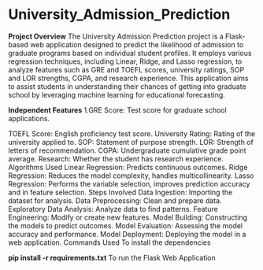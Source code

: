 # University_Admission_Prediction


**Project Overview**
The University Admission Prediction project is a Flask-based web application designed to predict the likelihood of admission to graduate programs based on individual student profiles. It employs various regression techniques, including Linear, Ridge, and Lasso regression, to analyze features such as GRE and TOEFL scores, university ratings, SOP and LOR strengths, CGPA, and research experience. This application aims to assist students in understanding their chances of getting into graduate school by leveraging machine learning for educational forecasting.

**Independent Features**
1.GRE Score: Test score for graduate school applications.

TOEFL Score: English proficiency test score.
University Rating: Rating of the university applied to.
SOP: Statement of purpose strength.
LOR: Strength of letters of recommendation.
CGPA: Undergraduate cumulative grade point average.
Research: Whether the student has research experience.
Algorithms Used
Linear Regression: Predicts continuous outcomes.
Ridge Regression: Reduces the model complexity, handles multicollinearity.
Lasso Regression: Performs the variable selection, improves prediction accuracy and in feature selection.
Steps Involved
Data Ingestion: Importing the dataset for analysis.
Data Preprocessing: Clean and prepare data.
Exploratory Data Analysis: Analyze data to find patterns.
Feature Engineering: Modify or create new features.
Model Building: Constructing the models to predict outcomes.
Model Evaluation: Assessing the model accuracy and performance.
Model Deployment: Deploying the model in a web application.
Commands Used
To install the dependencies

**pip install -r requirements.txt**
To run the Flask Web Application

